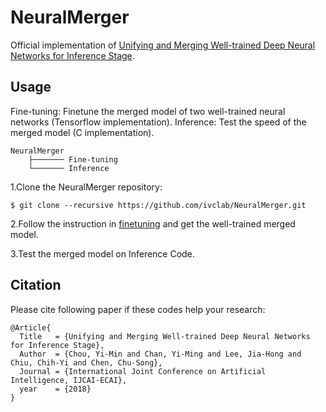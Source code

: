 # NeuralMerger
Official implementation of [Unifying and Merging Well-trained Deep Neural Networks for Inference Stage](https://arxiv.org/abs/1805.04980).

## Usage
Fine-tuning: Finetune the merged model of two well-trained neural networks (Tensorflow implementation).
Inference:   Test the speed of the merged model (C implementation).

    NeuralMerger
        ├─────── Fine-tuning
        └─────── Inference


1.Clone the NeuralMerger repository:

    $ git clone --recursive https://github.com/ivclab/NeuralMerger.git


2.Follow the instruction in [finetuning](https://github.com/ivclab/NeuralMerger/tree/master/Fine-tuning) and get the well-trained merged model.
  

3.Test the merged model on Inference Code.


## Citation
Please cite following paper if these codes help your research:

    @Article{
      Title   = {Unifying and Merging Well-trained Deep Neural Networks for Inference Stage},
      Author  = {Chou, Yi-Min and Chan, Yi-Ming and Lee, Jia-Hong and Chiu, Chih-Yi and Chen, Chu-Song}, 
      Journal = {International Joint Conference on Artificial Intelligence, IJCAI-ECAI},
      year    = {2018}
    }

